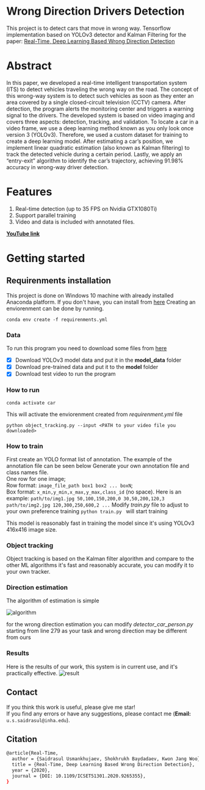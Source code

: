 # Wrong Direction Drivers Detection
This project is to detect cars that move in wrong way. Tensorflow implementation based on YOLOv3 detector and Kalman Filtering for the paper: [Real-Time, Deep Learning Based Wrong Direction Detection](https://www.mdpi.com/2076-3417/10/7/2453)
# Abstract
In this paper, we developed a real-time intelligent transportation system (ITS) to detect vehicles traveling the wrong way on the road. The concept of this wrong-way system is to detect such vehicles as soon as they enter an area covered by a single closed-circuit television (CCTV) camera. After detection, the program alerts the monitoring center and triggers a warning signal to the drivers. The developed system is based on video imaging and covers three aspects: detection, tracking, and validation. To locate a car in a video frame, we use a deep learning method known as you only look once version 3 (YOLOv3). Therefore, we used a custom dataset for training to create a deep learning model. After estimating a car’s position, we implement linear quadratic estimation (also known as Kalman filtering) to track the detected vehicle during a certain period. Lastly, we apply an “entry-exit” algorithm to identify the car’s trajectory, achieving 91.98% accuracy in wrong-way driver detection.

# Features
1. Real-time detection (up to 35 FPS on Nvidia GTX1080Ti)
2. Support parallel training
3. Video and data is included with annotated files.

**[YouTube link](https://youtu.be/6l2DraCKW7g)**

# Getting started
## Requirenments installation
This project is done on Windows 10 machine with already installed Anaconda platform. If you don't have, you can install from [here](https://www.anaconda.com/products/individual)
Creating an enviorenment can be done by running.
```shell script
conda env create -f requirenments.yml
```
### Data
To run this program you need to download some files from [here](https://drive.google.com/drive/folders/1wjkvx32H-9VVPvz3ui8SuyNsp2g46NoO?usp=sharing) 
- [x] Download YOLOv3 model data and put it in the **model_data** folder
- [x] Download pre-trained data and put it to the **model** folder
- [x] Download test video to run the program

### How to run
```shell script
conda activate car
```
This will activate the enviorenment created from _requirenment.yml_ file

```shell script
python object_tracking.py --input <PATH to your video file you downloaded>
```

### How to train
First create an YOLO format list of annotation. The example of the annotation file can be seen below
Generate your own annotation file and class names file.  
    One row for one image;  
    Row format: `image_file_path box1 box2 ... boxN`;  
    Box format: `x_min,y_min,x_max,y_max,class_id` (no space).
    Here is an example:
    ```
    path/to/img1.jpg 50,100,150,200,0 30,50,200,120,3
    path/to/img2.jpg 120,300,250,600,2
    ...
    ```
Modify _train.py_ file to adjust to your own preference training
 ``` python train.py  ```
 will start training
 
 This model is reasonably fast in training the model since it's using YOLOv3 416x416 image size.
### Object tracking
Object tracking is based on the Kalman filter algorithm and compare to the other ML algorithms it's fast and reasonably accurate, you can modify it to your own tracker.
### Direction estimation
The algorithm of estimation is simple

![algorithm](./result/algorithm2.png)

for the wrong direction estimation you can modify _detector_car_person.py_ starting from line 279 as your task and wrong direction may be different from ours

### Results 
Here is the results of our work, this system is in current use, and it's practically effective.
![result](./result/result.png)

## Contact 
If you think this work is useful, please give me star! <br>
If you find any errors or have any suggestions, please contact me (**Email:** `u.s.saidrasul@inha.edu`). <br>

## Citation

```bash
@article{Real-Time,
  author = {Saidrasul Usmankhujaev, Shokhrukh Baydadaev, Kwon Jang Woo},
  title = {Real-Time, Deep Learning Based Wrong Direction Detection},
  year = {2020},
  journal = {DOI: 10.1109/ICSET51301.2020.9265355},
}
